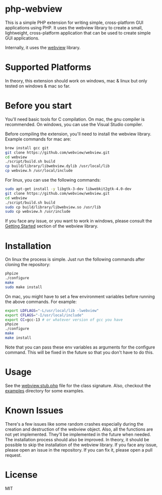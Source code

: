# php-webview

This is a simple PHP extension for writing simple, cross-platform GUI applications using PHP. It uses the webview library to create a small, lightweight, cross-platform application that can be used to create simple GUI applications.

Internally, it uses the [webview](https://github.com/webview/webview) library.

# Supported Platforms

In theory, this extension should work on windows, mac & linux but only tested on windows & mac so far.

# Before you start
You'll need basic tools for C compilation. On mac, the gnu compiler is recommended. On windows, you can use the Visual Studio compiler.

Before compiling the extension, you'll need to install the webview library. Example commands for mac are:

```bash
brew install gcc git
git clone https://github.com/webview/webview.git
cd webview
./script/build.sh build
cp build/library/libwebview.dylib /usr/local/lib
cp webview.h /usr/local/include
```

For linux, you can use the following commands:

```bash
sudo apt-get install -y libgtk-3-dev libwebkit2gtk-4.0-dev
git clone https://github.com/webview/webview.git
cd webview
./script/build.sh build
sudo cp build/library/libwebview.so /usr/lib
sudo cp webview.h /usr/include
```

If you face any issue, or you want to work in windows, please consult the [Getting Started](https://github.com/webview/webview?tab=readme-ov-file#getting-started) section of the webview library.

# Installation
On linux the process is simple. Just run the following commands after cloning the repository:

```bash
phpize
./configure
make
sudo make install
```

On mac, you might have to set a few environment variables before running the above commands. For example:

```bash
export LDFLAGS="-L/usr/local/lib -lwebview"
export CFLAGS="-I/usr/local/include"
export CC=gcc-13 # or whatever version of gcc you have
phpize
./configure
make
make install
```
Note that you can pass these env variables as arguments for the configure command. This will be fixed in the future so that you don't have to do this.

# Usage

See the [webview.stub.php](webview.stub.php) file for the class signature. Also, checkout the [examples](examples) directory for some examples.

# Known Issues
There's a few issues like some random crashes especially during the creation and destruction of the webview object. Also, all the functions are not yet implemented. They'll be implemented in the future when needed.
 The installation process should also be improved. In theory, it should be possible to skip the installation of the webview library.
If you face any issue, please open an issue in the repository. If you can fix it, please open a pull request.

# License

MIT
